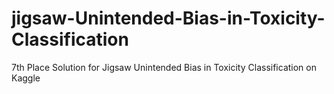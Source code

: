 # jigsaw-Unintended-Bias-in-Toxicity-Classification
7th Place Solution for Jigsaw Unintended Bias in Toxicity Classification on Kaggle
